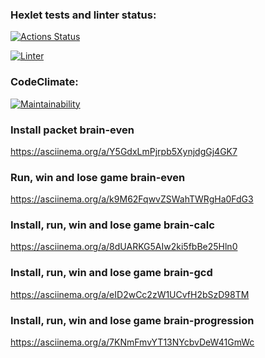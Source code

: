 ### Hexlet tests and linter status:
[![Actions Status](https://github.com/OlgaSolod/python-project-lvl1/workflows/hexlet-check/badge.svg)](https://github.com/OlgaSolod/python-project-lvl1/actions)

[![Linter](https://github.com/OlgaSolod/python-project-lvl1/actions/workflows/linter.yml/badge.svg)](https://github.com/OlgaSolod/python-project-lvl1/actions)

### CodeClimate:
[![Maintainability](https://api.codeclimate.com/v1/badges/a99a88d28ad37a79dbf6/maintainability)](https://codeclimate.com/github/codeclimate/codeclimate/maintainability)

### Install packet brain-even
https://asciinema.org/a/Y5GdxLmPjrpb5XynjdgGj4GK7

### Run, win and lose game brain-even
https://asciinema.org/a/k9M62FqwvZSWahTWRgHa0FdG3

### Install, run, win and lose game brain-calc
https://asciinema.org/a/8dUARKG5AIw2ki5fbBe25Hln0

### Install, run, win and lose game brain-gcd
https://asciinema.org/a/eID2wCc2zW1UCvfH2bSzD98TM

### Install, run, win and lose game brain-progression
https://asciinema.org/a/7KNmFmvYT13NYcbvDeW41GmWc